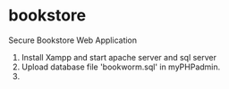 # bookstore
Secure Bookstore Web Application
1. Install Xampp and start apache server and sql server
2. Upload database file 'bookworm.sql' in myPHPadmin.
3. 
